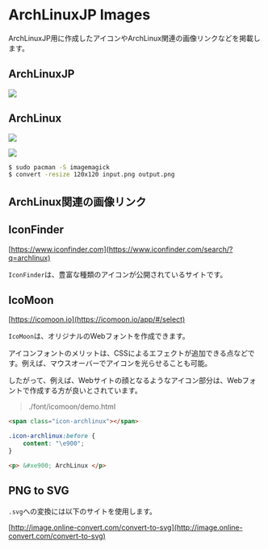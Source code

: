 # ArchLinuxJP Images

ArchLinuxJP用に作成したアイコンやArchLinux関連の画像リンクなどを掲載します。

## ArchLinuxJP

![](https://raw.githubusercontent.com/archlinuxjp/arch-image/master/logo/archlinux-logo-honeycomb_512x512.png)

## ArchLinux

![](https://raw.githubusercontent.com/archlinuxjp/arch-image/master/logo/archlinux-logo-default_512x512.png)

![](https://raw.githubusercontent.com/archlinuxjp/arch-image/master/logo/archlinux-logo-normal_512x512.png)

```bash
$ sudo pacman -S imagemagick
$ convert -resize 120x120 input.png output.png
```

## ArchLinux関連の画像リンク

## IconFinder

[https://www.iconfinder.com](https://www.iconfinder.com/search/?q=archlinux)

`IconFinder`は、豊富な種類のアイコンが公開されているサイトです。

## IcoMoon

[https://icomoon.io](https://icomoon.io/app/#/select)

`IcoMoon`は、オリジナルのWebフォントを作成できます。

アイコンフォントのメリットは、CSSによるエフェクトが追加できる点などです。例えば、マウスオーバーでアイコンを光らせることも可能。

したがって、例えば、Webサイトの顔となるようなアイコン部分は、Webフォントで作成する方が良いとされています。

> ./font/icomoon/demo.html

```html
<span class="icon-archlinux"></span>
```

```css
.icon-archlinux:before {
    content: "\e900";
}
```

```html
<p> &#xe900; ArchLinux </p>
```

## PNG to SVG

`.svg`への変換には以下のサイトを使用します。

[http://image.online-convert.com/convert-to-svg](http://image.online-convert.com/convert-to-svg)

